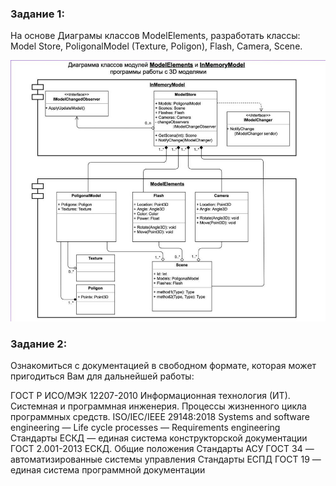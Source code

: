 ### Задание 1:
На основе Диаграмы классов ModelElements, разработать классы: Model Store, PoligonalModel (Texture, Poligon), Flash, Camera, Scene.

![hw1.JPG](hw1.JPG)


### Задание 2:
Ознакомиться с документацией в свободном формате, которая может пригодиться Вам для дальнейшей работы:

ГОСТ Р ИСО/МЭК 12207-2010 Информационная технология (ИТ). Системная и программная инженерия. Процессы жизненного цикла программных средств. 
ISO/IEC/IEEE 29148:2018 Systems and software engineering — Life cycle processes — Requirements engineering Стандарты ЕСКД — единая система конструкторской документации 
ГОСТ 2.001-2013 ЕСКД. Общие положения Стандарты АСУ ГОСТ 34 — автоматизированные системы управления Стандарты ЕСПД ГОСТ 19 — единая система программной документации
